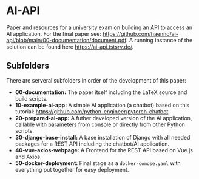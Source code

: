 # AI-API

Paper and resources for a university exam on building an API to access an AI application. For the final paper see: <https://github.com/haenno/ai-api/blob/main/00-documentation/document.pdf>. A running instance of the solution can be found here <https://ai-api.tstsrv.de/>.

## Subfolders

There are serveral subfolders in order of the development of this paper:

- **00-documentation:** The paper itself including the LaTeX source and build scripts.
- **10-example-ai-app:** A simple AI application (a chatbot) based on this tutorial: <https://github.com/python-engineer/pytorch-chatbot>.
- **20-prepared-ai-app:** A futher developed version of the AI application, callable with parameters from console or directly from other Python scripts.
- **30-django-base-install:** A base installation of Django with all needed packages for a REST API including the chatbot/AI application.
- **40-vue-axios-webpage:** A Frontend for the REST API based on Vue.js and Axios.
- **50-docker-deployment:** Final stage as a ``docker-comose.yaml`` with everything put together for easy deployment.
